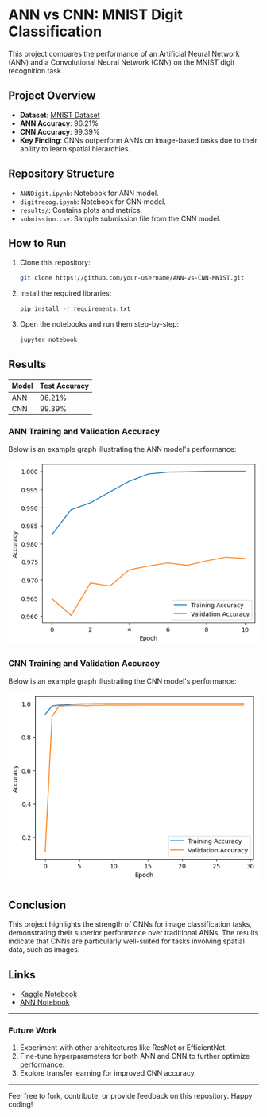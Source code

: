 
# ANN vs CNN: MNIST Digit Classification

This project compares the performance of an Artificial Neural Network (ANN) and a Convolutional Neural Network (CNN) on the MNIST digit recognition task.

## Project Overview
- **Dataset**: [MNIST Dataset](http://yann.lecun.com/exdb/mnist/)
- **ANN Accuracy**: 96.21%
- **CNN Accuracy**: 99.39%
- **Key Finding**: CNNs outperform ANNs on image-based tasks due to their ability to learn spatial hierarchies.

## Repository Structure
- `ANNDigit.ipynb`: Notebook for ANN model.
- `digitrecog.ipynb`: Notebook for CNN model.
- `results/`: Contains plots and metrics.
- `submission.csv`: Sample submission file from the CNN model.

## How to Run
1. Clone this repository:
   ```bash
   git clone https://github.com/your-username/ANN-vs-CNN-MNIST.git
   ```
2. Install the required libraries:
   ```bash
   pip install -r requirements.txt
   ```
3. Open the notebooks and run them step-by-step:
   ```bash
   jupyter notebook
   ```

## Results
| Model | Test Accuracy |
|-------|---------------|
| ANN   | 96.21%        |
| CNN   | 99.39%        |

### ANN Training and Validation Accuracy
Below is an example graph illustrating the ANN model's performance:

![ANN Accuracy Plot](results/ann_accuracy.png)

### CNN Training and Validation Accuracy
Below is an example graph illustrating the CNN model's performance:

![CNN Accuracy Plot](results/cnn_accuracy.png)

## Conclusion
This project highlights the strength of CNNs for image classification tasks, demonstrating their superior performance over traditional ANNs. The results indicate that CNNs are particularly well-suited for tasks involving spatial data, such as images.

## Links
- [Kaggle Notebook](https://www.kaggle.com/code/asmitkumar12/digitrecog)
- [ANN Notebook](https://www.kaggle.com/code/asmitkumar12/anndigitsrcog)

---

### Future Work
1. Experiment with other architectures like ResNet or EfficientNet.
2. Fine-tune hyperparameters for both ANN and CNN to further optimize performance.
3. Explore transfer learning for improved CNN accuracy.

---
Feel free to fork, contribute, or provide feedback on this repository. Happy coding!
